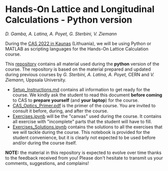 # Hands-On Lattice and Longitudinal Calculations - Python version
*D. Gamba, A. Latina, A. Poyet, G. Sterbini, V. Ziemann*

During the [CAS 2022 in Kaunas](https://indico.cern.ch/event/1117526/) (Lithuania), we will be using Python or MATLAB as scripting languages for the Hands-On Lattice Calculation course.

This [repository](https://github.com/dgamba/CAS_2022) contains all material used during the **python** version of the course.
The repository is based on the material prepared and updated during previous courses by *G. Sterbini, A. Latina, A. Poyet,* CERN and *V. Ziemann,* Uppsala University.

- [Setup_Instructions.md](./Setup_Instructions.md) contains all information to get ready for the course. We kindly ask the student to read this document **before coming** to CAS to **prepare yourself** (and **your laptop**) for the course. 
- [CAS_Optics_Primer.pdf](./CAS_Optics_Primer.pdf) is the primer of the course. You are invited to consult it before, during, and after the course. 
- [Exercises.ipynb](./Exercises.ipynb) will be the "canvas" used during the course. It contains all exercise with "incomplete" parts that the student will have to fill.
- [Exercises_Solutions.ipynb](./Exercises_Solutions.ipynb) contains the solutions to all the exercises that we will tackle during the course. This notebook is provided for the student convenience, but it is clearly not expected to be used before and/or during the course itself.

**NOTE:** the material in this repository is expected to evolve over time thanks to the feedback received from you! Please don't hesitate to transmit us your comments, suggestions, and complains!
